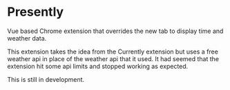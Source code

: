 # Presently
Vue based Chrome extension that overrides the new tab to display time and weather data.

This extension takes the idea from the Currently extension but uses a free weather api in place of the weather api that it used. It had seemed that the extension hit some api limits and stopped working as expected.

This is still in development.
